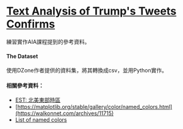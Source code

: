 # [Text Analysis of Trump's Tweets Confirms](https://dzone.com/articles/text-analysis-of-trumps-tweets-confirms-he-writes)

練習實作AIA課程提到的參考資料。

#### The Dataset

使用DZone作者提供的資料集，將其轉換成csv，並用Python實作。

#### 相關參考資料：
* [EST: 北美東部時區](https://zh.wikipedia.org/wiki/北美东部时区)
* [https://matplotlib.org/stable/gallery/color/named_colors.html](https://walkonnet.com/archives/11715)
* [List of named colors](https://matplotlib.org/stable/gallery/color/named_colors.html)

